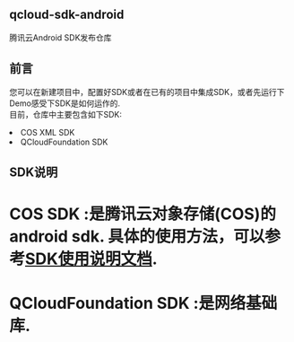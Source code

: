 ## qcloud-sdk-android
腾讯云Android SDK发布仓库

## 前言  

您可以在新建项目中，配置好SDK或者在已有的项目中集成SDK，或者先运行下Demo感受下SDK是如何运作的.<br/>
目前，仓库中主要包含如下SDK:<br/>
<u1>
<li>COS XML SDK </li>
<li> QCloudFoundation SDK</li>
</u1>

## SDK说明
# COS SDK :是腾讯云对象存储(COS)的android sdk. 具体的使用方法，可以参考[SDK使用说明文档](https://github.com/tencentyun/qcloud-sdk-android/tree/master/document/cos).

# QCloudFoundation SDK :是网络基础库.
